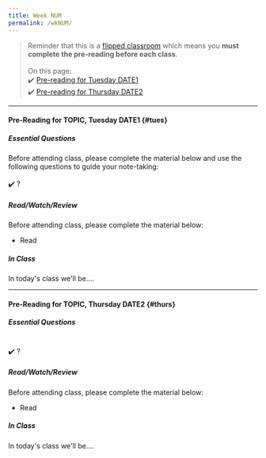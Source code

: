 ```yaml
---
title: Week NUM
permalink: /wkNUM/
---
```


> Reminder that this is a [flipped classroom](/flipped) which means you **must complete the pre-reading before each class**.
<br><br>
On this page:  
✔️ [Pre-reading for Tuesday DATE1](#tues)  
✔️ [Pre-reading for Thursday DATE2](#thurs)

---

#### Pre-Reading for TOPIC, Tuesday DATE1 {#tues}

##### Essential Questions
Before attending class, please complete the material below and use the following questions to guide your note-taking:  
<br>
✔️ ?  

##### Read/Watch/Review
Before attending class, please complete the material below:
- Read

##### In Class
In today's class we'll be....

---

#### Pre-Reading for TOPIC, Thursday DATE2 {#thurs}

##### Essential Questions

<br>
✔️ ?  

##### Read/Watch/Review
Before attending class, please complete the material below:
- Read

##### In Class
In today's class we'll be....
